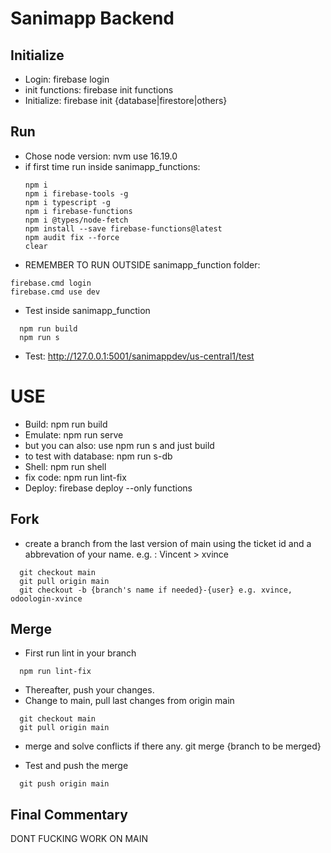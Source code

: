 # Sanimapp Backend

## Initialize

- Login: firebase login
- init functions: firebase init functions
- Initialize: firebase init {database|firestore|others}

## Run

- Chose node version: nvm use 16.19.0
- if first time run inside sanimapp_functions: 
  ```
  npm i
  npm i firebase-tools -g
  npm i typescript -g
  npm i firebase-functions
  npm i @types/node-fetch
  npm install --save firebase-functions@latest
  npm audit fix --force
  clear
  ```  
- REMEMBER TO RUN OUTSIDE sanimapp_function folder: 
``` 
firebase.cmd login
firebase.cmd use dev
``` 
- Test inside sanimapp_function 
``` 
  npm run build
  npm run s
``` 
- Test: http://127.0.0.1:5001/sanimappdev/us-central1/test

# USE
- Build: npm run build
- Emulate: npm run serve
- but you can also: use npm run s  and just build
- to test with database: npm run s-db
- Shell: npm run shell
- fix code: npm run lint-fix
- Deploy: firebase deploy --only functions




## Fork
- create a branch from the last version of main using the ticket id and a abbrevation of your name. e.g. : Vincent > xvince
```
  git checkout main
  git pull origin main 
  git checkout -b {branch's name if needed}-{user} e.g. xvince, odoologin-xvince
```

## Merge
- First run lint in your branch
```
  npm run lint-fix
```
- Thereafter, push your changes. 
- Change to main, pull last changes from origin main
```
  git checkout main
  git pull origin main 
```
- merge and solve conflicts if there any. git merge {branch to be merged}

- Test and push the merge
```
  git push origin main 
```

## Final Commentary

DONT FUCKING WORK ON MAIN 

